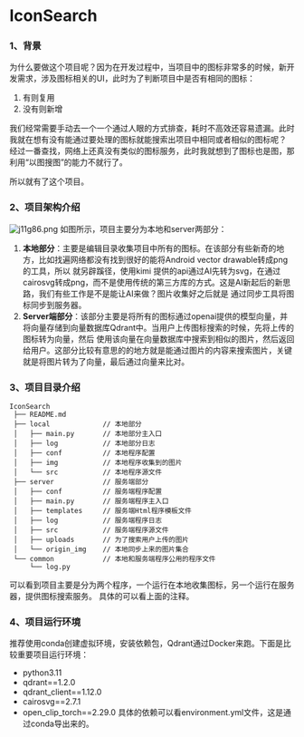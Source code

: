 # IconSearch
### 1、背景
为什么要做这个项目呢？因为在开发过程中，当项目中的图标非常多的时候，新开发需求，涉及图标相关的UI，此时为了判断项目中是否有相同的图标：
1. 有则复用
2. 没有则新增 

我们经常需要手动去一个一个通过人眼的方式排查，耗时不高效还容易遗漏。此时我就在想有没有能通过要处理的图标就能搜索出项目中相同或者相似的图标呢？
经过一番查找，网络上还真没有类似的图标服务，此时我就想到了图标也是图，那利用“以图搜图”的能力不就行了。

所以就有了这个项目。

### 2、项目架构介绍
![j11g86.png](https://files.catbox.moe/j11g86.png)
如图所示，项目主要分为本地和server两部分：
1. **本地部分**：主要是编辑目录收集项目中所有的图标。在该部分有些新奇的地方，比如找遍网络都没有找到很好的能将Android vector drawable转成png的工具，所以
就另辟蹊径，使用kimi 提供的api通过AI先转为svg，在通过cairosvg转成png，而不是使用传统的第三方库的方式。这是AI新起后的新思路，我们有些工作是不是能让AI来做？图片收集好之后就是
通过同步工具将图标同步到服务器。
2. **Server端部分**：该部分主要是将所有的图标通过openai提供的模型向量，并将向量存储到向量数据库Qdrant中。当用户上传图标搜索的时候，先将上传的图标转为向量，然后
使用该向量在向量数据库中搜索到相似的图片，然后返回给用户。这部分比较有意思的的地方就是能通过图片的内容来搜索图片，关键就是将图片转为了向量，最后通过向量来比对。

### 3、项目目录介绍
```
IconSearch
 ├── README.md
 ├── local             // 本地部分
 │   ├── main.py       // 本地部分主入口
 │   ├── log           // 本地部分日志
 │   ├── conf          // 本地程序配置
 │   ├── img           // 本地程序收集到的图片
 │   └── src           // 本地程序源文件
 ├── server            // 服务端部分
 │   ├── conf          // 服务端程序配置
 │   ├── main.py       // 服务端程序主入口
 │   ├── templates     // 服务端Html程序模板文件
 │   ├── log           // 服务端程序日志
 │   ├── src           // 服务端程序源文件
 │   ├── uploads       // 为了搜索用户上传的图片
 │   └── origin_img    // 本地同步上来的图片集合
 └── common            // 本地和服务端程序公用的程序文件
     └── log.py
```
可以看到项目主要是分为两个程序，一个运行在本地收集图标，另一个运行在服务器，提供图标搜索服务。
具体的可以看上面的注释。

### 4、项目运行环境
推荐使用conda创建虚拟环境，安装依赖包，Qdrant通过Docker来跑。下面是比较重要项目运行环境：
* python3.11
* qdrant==1.2.0
* qdrant_client==1.12.0
* cairosvg==2.7.1
* open_clip_torch==2.29.0
具体的依赖可以看environment.yml文件，这是通过conda导出来的。
